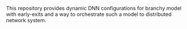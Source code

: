 This repository provides dynamic DNN configurations for branchy model with early-exits and a way to orchestrate such a model to distributed network system.
